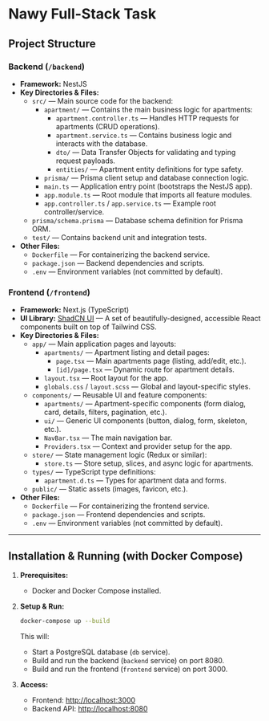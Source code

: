 # Nawy Full-Stack Task

## Project Structure

### Backend (`/backend`)
- **Framework:** NestJS
- **Key Directories & Files:**
  - `src/` — Main source code for the backend:
    - `apartment/` — Contains the main business logic for apartments:
      - `apartment.controller.ts` — Handles HTTP requests for apartments (CRUD operations).
      - `apartment.service.ts` — Contains business logic and interacts with the database.
      - `dto/` — Data Transfer Objects for validating and typing request payloads.
      - `entities/` — Apartment entity definitions for type safety.
    - `prisma/` — Prisma client setup and database connection logic.
    - `main.ts` — Application entry point (bootstraps the NestJS app).
    - `app.module.ts` — Root module that imports all feature modules.
    - `app.controller.ts` / `app.service.ts` — Example root controller/service.
  - `prisma/schema.prisma` — Database schema definition for Prisma ORM.
  - `test/` — Contains backend unit and integration tests.
- **Other Files:**
  - `Dockerfile` — For containerizing the backend service.
  - `package.json` — Backend dependencies and scripts.
  - `.env` — Environment variables (not committed by default).

### Frontend (`/frontend`)
- **Framework:** Next.js (TypeScript)
- **UI Library:** [ShadCN UI](https://ui.shadcn.com/) — A set of beautifully-designed, accessible React components built on top of Tailwind CSS.
- **Key Directories & Files:**
  - `app/` — Main application pages and layouts:
    - `apartments/` — Apartment listing and detail pages:
      - `page.tsx` — Main apartments page (listing, add/edit, etc.).
      - `[id]/page.tsx` — Dynamic route for apartment details.
    - `layout.tsx` — Root layout for the app.
    - `globals.css` / `layout.scss` — Global and layout-specific styles.
  - `components/` — Reusable UI and feature components:
    - `apartments/` — Apartment-specific components (form dialog, card, details, filters, pagination, etc.).
    - `ui/` — Generic UI components (button, dialog, form, skeleton, etc.).
    - `NavBar.tsx` — The main navigation bar.
    - `Providers.tsx` — Context and provider setup for the app.
  - `store/` — State management logic (Redux or similar):
    - `store.ts` — Store setup, slices, and async logic for apartments.
  - `types/` — TypeScript type definitions:
    - `apartment.d.ts` — Types for apartment data and forms.
  - `public/` — Static assets (images, favicon, etc.).
- **Other Files:**
  - `Dockerfile` — For containerizing the frontend service.
  - `package.json` — Frontend dependencies and scripts.
  - `.env` — Environment variables (not committed by default).

---

## Installation & Running (with Docker Compose)

1. **Prerequisites:**  
   - Docker and Docker Compose installed.

2. **Setup & Run:**
   ```sh
   docker-compose up --build
   ```
   This will:
   - Start a PostgreSQL database (`db` service).
   - Build and run the backend (`backend` service) on port 8080.
   - Build and run the frontend (`frontend` service) on port 3000.

3. **Access:**
   - Frontend: [http://localhost:3000](http://localhost:3000)
   - Backend API: [http://localhost:8080](http://localhost:8080)

